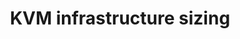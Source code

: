 ---
menu:
  sidebar:
    identifier: dimensionamiento-infraestructura
    name: Infrastructure sizing
    parent: escenarios-avanzados-kvm
    weight: 1
title: KVM infrastructure sizing
---